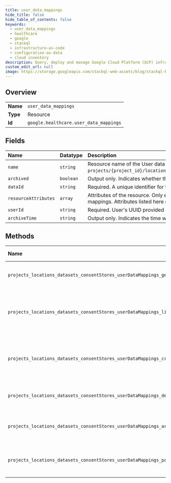 ```yaml
---
title: user_data_mappings
hide_title: false
hide_table_of_contents: false
keywords:
  - user_data_mappings
  - healthcare
  - google    
  - stackql
  - infrastructure-as-code
  - configuration-as-data
  - cloud inventory
description: Query, deploy and manage Google Cloud Platform (GCP) infrastructure and resources using SQL
custom_edit_url: null
image: https://storage.googleapis.com/stackql-web-assets/blog/stackql-blog-post-featured-image.png
---
```

  
    

## Overview
<table><tbody>
<tr><td><b>Name</b></td><td><code>user_data_mappings</code></td></tr>
<tr><td><b>Type</b></td><td>Resource</td></tr>
<tr><td><b>Id</b></td><td><code>google.healthcare.user_data_mappings</code></td></tr>
</tbody></table>

## Fields
| Name | Datatype | Description |
|:-----|:---------|:------------|
| `name` | `string` | Resource name of the User data mapping, of the form `projects/{project_id}/locations/{location_id}/datasets/{dataset_id}/consentStores/{consent_store_id}/userDataMappings/{user_data_mapping_id}`. |
| `archived` | `boolean` | Output only. Indicates whether this mapping is archived. |
| `dataId` | `string` | Required. A unique identifier for the mapped resource. |
| `resourceAttributes` | `array` | Attributes of the resource. Only explicitly set attributes are displayed here. Attribute definitions with defaults set implicitly apply to these User data mappings. Attributes listed here must be single valued, that is, exactly one value is specified for the field "values" in each Attribute. |
| `userId` | `string` | Required. User's UUID provided by the client. |
| `archiveTime` | `string` | Output only. Indicates the time when this mapping was archived. |
## Methods
| Name | Accessible by | Required Params | Description |
|:-----|:--------------|:----------------|:------------|
| `projects_locations_datasets_consentStores_userDataMappings_get` | `SELECT` | `consentStoresId, datasetsId, locationsId, projectsId, userDataMappingsId` | Gets the specified User data mapping. |
| `projects_locations_datasets_consentStores_userDataMappings_list` | `SELECT` | `consentStoresId, datasetsId, locationsId, projectsId` | Lists the User data mappings in the specified consent store. |
| `projects_locations_datasets_consentStores_userDataMappings_create` | `INSERT` | `consentStoresId, datasetsId, locationsId, projectsId` | Creates a new User data mapping in the parent consent store. |
| `projects_locations_datasets_consentStores_userDataMappings_delete` | `DELETE` | `consentStoresId, datasetsId, locationsId, projectsId, userDataMappingsId` | Deletes the specified User data mapping. |
| `projects_locations_datasets_consentStores_userDataMappings_archive` | `EXEC` | `consentStoresId, datasetsId, locationsId, projectsId, userDataMappingsId:archive` | Archives the specified User data mapping. |
| `projects_locations_datasets_consentStores_userDataMappings_patch` | `EXEC` | `consentStoresId, datasetsId, locationsId, projectsId, userDataMappingsId` | Updates the specified User data mapping. |

